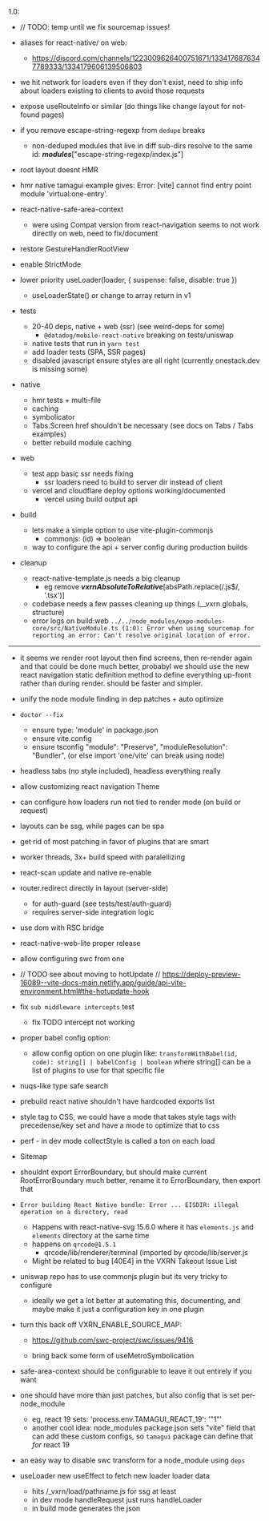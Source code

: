 1.0:

  - // TODO: temp until we fix sourcemap issues!
  - aliases for react-native/ on web:
    - https://discord.com/channels/1223009626400751671/1334176876347789333/1334179606139506803
  - we hit network for loaders even if they don't exist, need to ship info about loaders existing to clients to avoid those requests
  - expose useRouteInfo or similar (do things like change layout for not-found pages)
  - if you remove escape-string-regexp from `dedupe` breaks
    - non-deduped modules that live in diff sub-dirs resolve to the same id: ___modules___["escape-string-regexp/index.js"]
  - root layout doesnt HMR
  - hmr native tamagui example gives:
    Error: [vite] cannot find entry point module 'virtual:one-entry'.
  - react-native-safe-area-context
    - were using Compat version from react-navigation seems to not work directly on web, need to fix/document
  - restore GestureHandlerRootView
  - enable StrictMode
  - lower priority useLoader(loader, { suspense: false, disable: true })
    - useLoaderState() or change to array return in v1

  - tests
    - 20-40 deps, native + web (ssr) (see weird-deps for some)
      - `@datadog/mobile-react-native` breaking on tests/uniswap
    - native tests that run in `yarn test`
    - add loader tests (SPA, SSR pages)
    - disabled javascript ensure styles are all right (currently onestack.dev is missing some)

  - native
    - hmr tests + multi-file
    - caching
    - symbolicator
    - Tabs.Screen href shouldn't be necessary (see docs on Tabs / Tabs examples)
    - better rebuild module caching

  - web
    - test app basic ssr needs fixing
      - ssr loaders need to build to server dir instead of client
    - vercel and cloudflare deploy options working/documented
      - vercel using build output api

  - build
    - lets make a simple option to use vite-plugin-commonjs
      - commonjs: (id) => boolean
    - way to configure the api + server config during production builds

  - cleanup
    - react-native-template.js needs a big cleanup
      - eg remove ___vxrnAbsoluteToRelative___[absPath.replace(/\.js$/, '.tsx')]
    - codebase needs a few passes cleaning up things (__vxrn globals, structure)
    - error logs on build:web `../../node_modules/expo-modules-core/src/NativeModule.ts (1:0): Error when using sourcemap for reporting an error: Can't resolve original location of error.`

---

  - it seems we render root layout then find screens, then re-render again and that could be done much better, probabyl we should use the new react navigation static definition method to define everything up-front rather than during render. should be faster and simpler.
  - unify the node module finding in dep patches + auto optimize
  - `doctor --fix`
    - ensure type: 'module' in package.json
    - ensure vite.config
    - ensure tsconfig "module": "Preserve", "moduleResolution": "Bundler", (or else import 'one/vite' can break using node)
  - headless tabs (no style included), headless everything really
  - allow customizing react navigation Theme
  - can configure how loaders run not tied to render mode (on build or request)
  - layouts can be ssg, while pages can be spa
  - get rid of most patching in favor of plugins that are smart
  - worker threads, 3x+ build speed with paralellizing
  - react-scan update and native re-enable
  - router.redirect directly in layout (server-side)
    - for auth-guard (see tests/test/auth-guard)
    - requires server-side integration logic
  - use dom with RSC bridge
  - react-native-web-lite proper release

- allow configuring swc from one

- // TODO see about moving to hotUpdate
    // https://deploy-preview-16089--vite-docs-main.netlify.app/guide/api-vite-environment.html#the-hotupdate-hook

- fix `sub middleware intercepts` test
  - fix TODO intercept not working

- proper babel config option:
  - allow config option on one plugin like: `transformWithBabel(id, code): string[] | babelConfig | boolean` where string[] can be a list of plugins to use for that specific file

- nuqs-like type safe search

- prebuild react native shouldn't have hardcoded exports list

- style tag to CSS, we could have a mode that takes style tags with precedense/key set and have a mode to optimize that to css

- perf - in dev mode collectStyle is called a ton on each load

- Sitemap

- shouldnt export ErrorBoundary, but should make current RootErrorBoundary much better, rename it to ErrorBoundary, then export that

- `Error building React Native bundle: Error ... EISDIR: illegal operation on a directory, read`
  - Happens with react-native-svg 15.6.0 where it has `elements.js` and `elements` directory at the same time
  - happens on `qrcode@1.5.1`
    - qrcode/lib/renderer/terminal (imported by qrcode/lib/server.js
  - Might be related to bug [40E4] in the VXRN Takeout Issue List

- uniswap repo has to use commonjs plugin but its very tricky to configure
  - ideally we get a lot better at automating this, documenting, and maybe make it just a configuration key in one plugin

- turn this back off VXRN_ENABLE_SOURCE_MAP:
  - https://github.com/swc-project/swc/issues/9416

  - bring back some form of useMetroSymbolication
- safe-area-context should be configurable to leave it out entirely if you want

- one should have more than just patches, but also config that is set per-node_module
  - eg, react 19 sets: 'process.env.TAMAGUI_REACT_19': '"1"'
  - another cool idea: node_modules package.json sets "vite" field that can add these custom configs, so `tamagui` package can define that *for* react 19

- an easy way to disable swc transform for a node_module using `deps`

- useLoader new useEffect to fetch new loader loader data
  - hits /_vxrn/load/pathname.js for ssg at least
  - in dev mode handleRequest just runs handleLoader
  - in build mode generates the json
